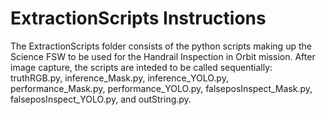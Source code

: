 # ExtractionScripts Instructions

The ExtractionScripts folder consists of the python scripts making up the Science FSW to
be used for the Handrail Inspection in Orbit mission. After image capture, the scripts are 
inteded to be called sequentially: truthRGB.py, inference_Mask.py, inference_YOLO.py, 
performance_Mask.py, performance_YOLO.py, falseposInspect_Mask.py, falseposInspect_YOLO.py,
and outString.py.